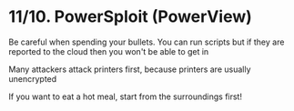# 11/10. PowerSploit  (PowerView)

Be careful when spending your bullets. You can run scripts but if they are reported to the cloud then you won't be able to get in

Many attackers attack printers first, because printers are usually unencrypted

If you want to eat a hot meal, start from the surroundings first!

